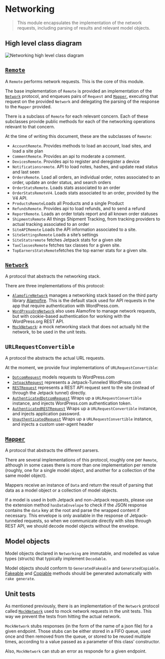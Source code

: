 # Networking
> This module encapsulates the implementation of the network requests, including parsing of results and relevant model objects.  

## High level class diagram
![Networking high level class diagram](images/networking.png)

## [`Remote`](../Networking/Networking/Remote/Remote.swift)
A `Remote` performs network requests. This is the core of this module.  

The base implementation of `Remote`  is provided an implementation of the [`Network`](../Networking/Networking/Network/Network.swift) protocol, and enqueues pairs of `Request` and [`Mapper`](../Networking/Networking/Mapper/Mapper.swift), executing that request on the provided `Network` and delegating the parsing of the response to the `Mapper` provided. 

There is a subclass of `Remote` for each relevant concern. Each of these subclasses provide public methods for each of the networking operations relevant to that concern.

At the time of writing this document, these are the subclasses of `Remote`:
* `AccountRemote`.  Provides methods to load an account, load sites, and load a site plan
* `CommentRemote`. Provides an api  to moderate a comment.
* `DevicesRemote`. Provides api to register and deregister a device
* `Notificationsremote`.  API to load notes, hashes, and update read status and last seen
* `OrdersRemote`. Load all orders, an individual order, notes associated to an order, update an order status, and search orders
* `OrderStatsRemote`. Loads stats associated to an order
* `OrderStatsRemoteV4`. Loads stats associated to an order, provided by the V4 API.
* `ProductsRemote`Loads all Products and a single Product
* `RefundsRemote`. Provides api to load refunds, and to send a refund
* `ReportRemote`. Loads an order totals report and all known order statuses
* `ShipmentsRemote` All things Shipment Tracking, from tracking providers to actual tracking associated to an order
* `SiteAPIRemote` Loads the API information associated to a site.
* `SiteSettingsRemote` Loads a site’s settings
* `SiteStatsremote` fetches Jetpack stats for a given site
* `TaxClassesRemote` fetches tax classes for a given site.
* `TopEarnersStatsRemote`fetches the top earner stats for a given site.

## [`Network`](../Networking/Networking/Network/Network.swift)
A protocol that abstracts the networking stack. 

There are three implementations of this protocol:
* [`AlamofireNetwork`](../Networking/Networking/Network/AlamofireNetwork.swift) manages a networking stack based on the third party library [Alamofire](https://github.com/Alamofire). This is the default stack used for API requests in the app that require authentication with WordPress.com.
* [`WordPressOrgNetwork`](../Networking/Networking/Network/WordPressOrgNetwork.swift) also uses Alamofire to manage network requests, but with cookie-based authentication for working with the WordPress.org REST API.
* [`MockNetwork`](../Networking/Networking/Network/MockNetwork.swift): a mock networking stack that does not actually hit the network, to be used in the unit tests.

## `URLRequestConvertible`
A protocol the abstracts the actual URL requests. 

At the moment, we provide four implementations of `URLRequestConvertible`:
* [`DotcomRequest`](../Networking/Networking/Requests/DotcomRequest.swift) models requests to WordPress.com
* [`JetpackRequest`](../Networking/Networking/Requests/JetpackRequest.swift) represents a Jetpack-Tunneled WordPress.com 
* [`RESTRequest`](../Networking/Networking/Requests/RESTRequest.swift) represents a REST API request sent to the site (instead of through the Jetpack tunnel) directly.  
* [`AuthenticatedDotcomRequest`](../Networking/Networking/Requests/AuthenticatedDotcomRequest.swift) Wraps up a `URLRequestConvertible` instance, and injects WordPress.com authentication token.
* [`AuthenticatedRESTRequest`](../Networking/Networking/Requests/AuthenticatedRESTRequest.swift) Wraps up a `URLRequestConvertible` instance, and injects application password.
* [`UnauthenticatedRequest`](../Networking/Networking/Requests/UnauthenticatedRequest.swift) Wraps up a `URLRequestConvertible` instance, and injects a custom user-agent header

## [`Mapper`](../Networking/Networking/Mapper/Mapper.swift)
A protocol that abstracts the different parsers.

There are several implementations of this protocol, roughly one per `Remote`, although in some cases there is more than one implementation per remote (roughly, one for a single model object, and another for a collection of the same model object). 

Mappers receive an instance of `Data` and return the result of parsing that data as a model object or a collection of model objects.

If a model is used in both Jetpack and non-Jetpack requests, please use the extension method `hasDataEnvelope` to check if the JSON response contains the `data` key at the root and parse the wrapped content if necessary. This envelope is only available in the response of Jetpack-tunneled requests, so when we communicate directly with sites through REST API, we should decode model objects without the envelope.

## Model objects
Model objects declared in `Networking` are immutable, and modelled as value types (structs) that typically implement `Decodable`.

Model objects should conform to `GeneratedFakeable` and `GeneratedCopiable`. [Fakeable](fakeable.md) and [Copiable](copiable.md) methods should be generated automatically with `rake generate`.

## Unit tests
As mentioned previously, there is an implementation of the `Network` protocol called [`MockNetwork`](../Networking/Networking/Network/MockNetwork.swift) used to mock network requests in the unit tests. This way we prevent the tests from hitting the actual network.

`MockNetwork` stubs responses (in the form of  the name of a json file) for a given endpoint. Those stubs can be either stored in a FIFO queue, used once and then removed from the queue, or stored to be reused multiple times, according to a value passed as a parameter of this class’ constructor.

Also, `MockNetwork` can stub an error as responde for a given endpoint.
